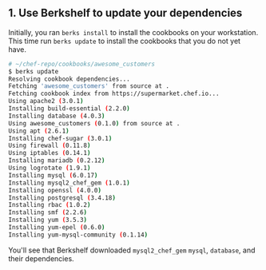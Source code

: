 ## 1. Use Berkshelf to update your dependencies

Initially, you ran `berks install` to install the cookbooks on your workstation. This time run `berks update` to install the cookbooks that you do not yet have.

```bash
# ~/chef-repo/cookbooks/awesome_customers
$ berks update
Resolving cookbook dependencies...
Fetching 'awesome_customers' from source at .
Fetching cookbook index from https://supermarket.chef.io...
Using apache2 (3.0.1)
Installing build-essential (2.2.0)
Installing database (4.0.3)
Using awesome_customers (0.1.0) from source at .
Using apt (2.6.1)
Installing chef-sugar (3.0.1)
Using firewall (0.11.8)
Using iptables (0.14.1)
Installing mariadb (0.2.12)
Using logrotate (1.9.1)
Installing mysql (6.0.17)
Installing mysql2_chef_gem (1.0.1)
Installing openssl (4.0.0)
Installing postgresql (3.4.18)
Installing rbac (1.0.2)
Installing smf (2.2.6)
Installing yum (3.5.3)
Installing yum-epel (0.6.0)
Installing yum-mysql-community (0.1.14)
```

You'll see that Berkshelf downloaded `mysql2_chef_gem` `mysql`, `database`, and their dependencies.
